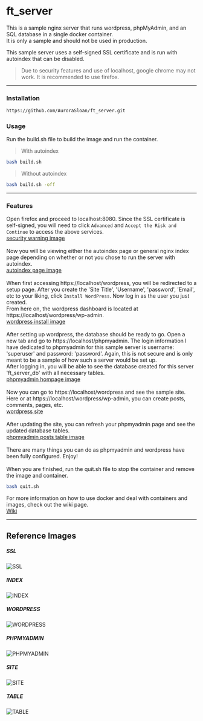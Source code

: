 # ft_server
This is a sample nginx server that runs wordpress, phpMyAdmin, and an SQL database in a single docker container.<br>
It is only a sample and should not be used in production.

This sample server uses a self-signed SSL certificate and is run with autoindex that can be disabled.
> Due to security features and use of localhost, google chrome may not work. It is recommended to use firefox.

----
### Installation
```bash
https://github.com/AuroraSloan/ft_server.git
```

### Usage
Run the build.sh file to build the image and run the container.<br>
> With autoindex
```bash
bash build.sh
```
> Without autoindex
```bash
bash build.sh -off
```
----------
### Features
Open firefox and proceed to localhost:8080. Since the SSL certificate is self-signed, you will need to click ```Advanced``` and ```Accept the Risk and Continue``` to access the above services.<br>
[security warning image](https://github.com/AuroraSloan/ft_server/blob/main/README.md#ssl)<br>
<br>Now you will be viewing either the autoindex page or general nginx index page depending on whether or not you chose to run the server with autoindex.<br>
[autoindex page image](https://github.com/AuroraSloan/ft_server/blob/main/README.md#index)<br>
<br>When first accessing https://localhost/wordpress, you will be redirected to a setup page. After you create the 'Site Title', 'Username', 'password', 'Email', etc to your liking, click ```Install WordPress```. Now log in as the user you just created.<br>
From here on, the wordpress dashboard is located at https://localhost/wordpress/wp-admin.<br>
[wordpress install image](https://github.com/AuroraSloan/ft_server/blob/main/README.md#wordpress)<br>
<br>After setting up wordpress, the database should be ready to go. Open a new tab and go to https://localhost/phpmyadmin. The login information I have dedicated to phpmyadmin for this sample server is username: 'superuser' and password: 'password'. Again, this is not secure and is only meant to be a sample of how such a server would be set up.<br>
After logging in, you will be able to see the database created for this server 'ft_server_db' with all necessary tables.<br>
[phpmyadmin hompage image](https://github.com/AuroraSloan/ft_server/blob/main/README.md#phpmyadmin)<br>
<br>Now you can go to https://localhost/wordpress and see the sample site. Here or at https://localhost/wordpress/wp-admin, you can create posts, comments, pages, etc.<br>
[wordpress site](https://github.com/AuroraSloan/ft_server/blob/main/README.md#site)<br>
<br>After updating the site, you can refresh your phpmyadmin page and see the updated database tables.<br>
[phpmyadmin posts table image](https://github.com/AuroraSloan/ft_server/blob/main/README.md#table)<br>
<br>There are many things you can do as phpmyadmin and wordpress have been fully configured. Enjoy!<br>
<br>When you are finished, run the quit.sh file to stop the container and remove the image and container.
```bash
bash quit.sh
```

For more information on how to use docker and deal with containers and images, check out the wiki page.<br>
[Wiki](https://github.com/AuroraSloan/ft_server/wiki)

----
## Reference Images
##### SSL
![SSL](imgs/ssl.PNG)
##### INDEX
![INDEX](imgs/index.PNG)
##### WORDPRESS
![WORDPRESS](imgs/wordpress.PNG)
##### PHPMYADMIN
![PHPMYADMIN](imgs/phpmyadmin.PNG)
##### SITE
![SITE](imgs/site.PNG)
##### TABLE
![TABLE](imgs/test.PNG)
